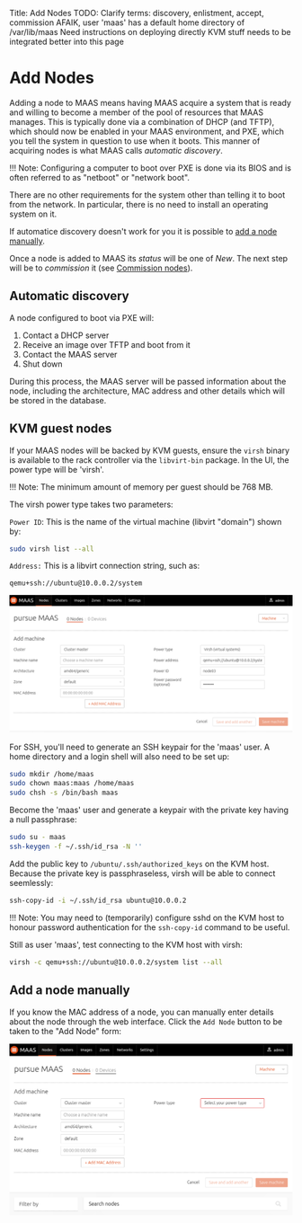 Title: Add Nodes
TODO: Clarify terms: discovery, enlistment, accept, commission
      AFAIK, user 'maas' has a default home directory of /var/lib/maas
      Need instructions on deploying directly
      KVM stuff needs to be integrated better into this page


# Add Nodes

Adding a node to MAAS means having MAAS acquire a system that is ready and
willing to become a member of the pool of resources that MAAS manages. This is
typically done via a combination of DHCP (and TFTP), which should now be
enabled in your MAAS environment, and PXE, which you tell the system in
question to use when it boots. This manner of acquiring nodes is what MAAS
calls *automatic discovery*.

!!! Note: Configuring a computer to boot over PXE is done via its BIOS and is
often referred to as "netboot" or "network boot".

There are no other requirements for the system other than telling it to boot
from the network. In particular, there is no need to install an operating
system on it.

If automatice discovery doesn't work for you it is possible to
[add a node manually](#add-a-node-manually).

Once a node is added to MAAS its *status* will be one of *New*. The next step
will be to *commission* it (see
[Commission nodes](./installconfig-commission-nodes.html)).


## Automatic discovery

A node configured to boot via PXE will:

1. Contact a DHCP server
1. Receive an image over TFTP and boot from it
1. Contact the MAAS server
1. Shut down

During this process, the MAAS server will be passed information about the node,
including the architecture, MAC address and other details which will be stored
in the database.


## KVM guest nodes

If your MAAS nodes will be backed by KVM guests, ensure the `virsh` binary is
available to the rack controller via the `libvirt-bin` package. In the UI,
the power type will be 'virsh'.

!!! Note: The minimum amount of memory per guest should be 768 MB.

The virsh power type takes two parameters:

`Power ID`: This is the name of the virtual machine (libvirt "domain") shown
by:

```bash
sudo virsh list --all
```

`Address:` This is a libvirt connection string, such as:

```nohighlight
qemu+ssh://ubuntu@10.0.0.2/system
```

![qemu ssh power](../../media/virsh-config.png)

For SSH, you'll need to generate an SSH keypair for the 'maas' user. A home
directory and a login shell will also need to be set up:

```bash
sudo mkdir /home/maas
sudo chown maas:maas /home/maas
sudo chsh -s /bin/bash maas
```

Become the 'maas' user and generate a keypair with the private key having a
null passphrase:

```bash
sudo su - maas
ssh-keygen -f ~/.ssh/id_rsa -N ''
```

Add the public key to `/ubuntu/.ssh/authorized_keys` on the KVM host. Because
the private key is passphraseless, virsh will be able to connect seemlessly:

```bash
ssh-copy-id -i ~/.ssh/id_rsa ubuntu@10.0.0.2
```

!!! Note: You may need to (temporarily) configure sshd on the KVM host to
honour password authentication for the `ssh-copy-id` command to be useful.

Still as user 'maas', test connecting to the KVM host with virsh:

```bash
virsh -c qemu+ssh://ubuntu@10.0.0.2/system list --all
```


## Add a node manually

If you know the MAC address of a node, you can manually enter details about
the node through the web interface. Click the `Add Node` button to be taken to
the "Add Node" form:

![image](../../media/add-node.png)
